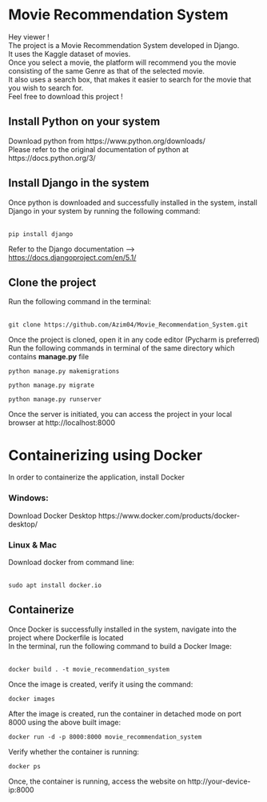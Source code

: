 <h1>Movie Recommendation System</h1>
Hey viewer ! <br>
The project is a Movie Recommendation System developed in Django.<br>
It uses the Kaggle dataset of movies. <br>
Once you select a movie, the platform will recommend you the movie consisting of the same Genre as that of the selected movie.<br>
It also uses a search box, that makes it easier to search for the movie that you wish to search for. <br>
Feel free to download this project ! <br>

<h2>Install Python on your system</h2>
    Download python from https://www.python.org/downloads/ <br>
    Please refer to the original documentation of python at https://docs.python.org/3/ <br>
    
<h2>Install Django in the system</h2>
    Once python is downloaded and successfully installed in the system, install Django in your system by running the following command:<br><br>
    

    pip install django
    
Refer to the Django documentation --> https://docs.djangoproject.com/en/5.1/

<h2>Clone the project</h2>
Run the following command in the terminal: <br> <br>


    git clone https://github.com/Azim04/Movie_Recommendation_System.git

Once the project is cloned, open it in any code editor (Pycharm is preferred) <br>
Run the following commands in terminal of the same directory which contains **manage.py** file <br>


    python manage.py makemigrations

    python manage.py migrate 

    python manage.py runserver

Once the server is initiated, you can access the project in your local browser at http://localhost:8000

# Containerizing using Docker
In order to containerize the application, install Docker 
<h3>Windows:</h3>
    Download Docker Desktop https://www.docker.com/products/docker-desktop/ <br>
<h3>Linux & Mac</h3>
    Download docker from command line: <br> <br>

    sudo apt install docker.io

<h2>Containerize</h2> 
  Once Docker is successfully installed in the system, navigate into the project where Dockerfile is located <br>
  In the terminal, run the following command to build a Docker Image: <br> <br>

    docker build . -t movie_recommendation_system

  Once the image is created, verify it using the command:<br>

    docker images

  After the image is created, run the container in detached mode on port 8000 using the above built image: <br>

    docker run -d -p 8000:8000 movie_recommendation_system

  Verify whether the container is running: <br>

    docker ps 

  Once, the container is running, access the website on http://your-device-ip:8000
